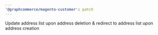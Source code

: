 ```yaml
---
'@graphcommerce/magento-customer': patch
---
```


Update address list upon address deletion & redirect to address list upon address creation
